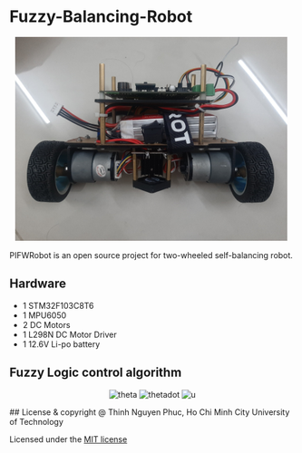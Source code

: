 # Fuzzy-Balancing-Robot
<p align="center">
  <img src="imgs/img1.jpg" width="480" title="">
  <img src="imgs/demo.gif" width="480" title="">
</p>
PIFWRobot is an open source project for two-wheeled self-balancing robot.

## Hardware
*  1 STM32F103C8T6
*  1 MPU6050
*  2 DC Motors
*  1 L298N DC Motor Driver
*  1 12.6V Li-po battery 

## Fuzzy Logic control algorithm
<p align="center">
  <img src="imgs/img3.jpg" width="480" title="theta">
  <img src="imgs/img4.jpg" width="480" title="thetadot">
  <img src="imgs/img5.jpg" width="480" title="u">
</p>
## License & copyright
@ Thinh Nguyen Phuc, Ho Chi Minh City University of Technology

Licensed under the [MIT license](LICENSE)